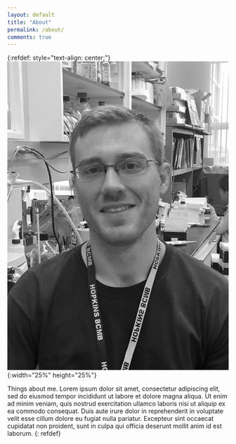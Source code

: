 ```yaml
---
layout: default
title: "About"
permalink: /about/
comments: true
---
```

{:refdef: style="text-align: center;"}
![lab_pic](/media/headshot_bw.jpg){:width="25%" height="25%"}

Things about me. Lorem ipsum dolor sit amet, consectetur adipiscing elit, sed do eiusmod tempor incididunt ut labore et dolore magna aliqua. Ut enim ad minim veniam, quis nostrud exercitation ullamco laboris nisi ut aliquip ex ea commodo consequat. Duis aute irure dolor in reprehenderit in voluptate velit esse cillum dolore eu fugiat nulla pariatur. Excepteur sint occaecat cupidatat non proident, sunt in culpa qui officia deserunt mollit anim id est laborum.
{: refdef}
